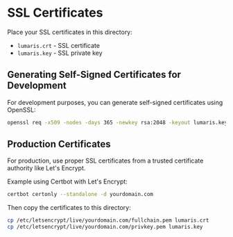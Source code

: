 # SSL Certificates

Place your SSL certificates in this directory:

- `lumaris.crt` - SSL certificate
- `lumaris.key` - SSL private key

## Generating Self-Signed Certificates for Development

For development purposes, you can generate self-signed certificates using OpenSSL:

```bash
openssl req -x509 -nodes -days 365 -newkey rsa:2048 -keyout lumaris.key -out lumaris.crt
```

## Production Certificates

For production, use proper SSL certificates from a trusted certificate authority like Let's Encrypt.

Example using Certbot with Let's Encrypt:

```bash
certbot certonly --standalone -d yourdomain.com
```

Then copy the certificates to this directory:

```bash
cp /etc/letsencrypt/live/yourdomain.com/fullchain.pem lumaris.crt
cp /etc/letsencrypt/live/yourdomain.com/privkey.pem lumaris.key
```

